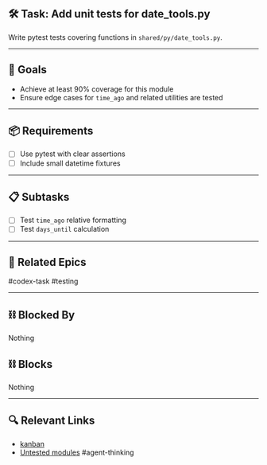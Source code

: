 ## 🛠️ Task: Add unit tests for date_tools.py

Write pytest tests covering functions in `shared/py/date_tools.py`.

---

## 🎯 Goals
- Achieve at least 90% coverage for this module
- Ensure edge cases for `time_ago` and related utilities are tested

---

## 📦 Requirements
- [ ] Use pytest with clear assertions
- [ ] Include small datetime fixtures

---

## 📋 Subtasks
- [ ] Test `time_ago` relative formatting
- [ ] Test `days_until` calculation

---

## 🔗 Related Epics
#codex-task #testing

---

## ⛓️ Blocked By
Nothing

## ⛓️ Blocks
Nothing

---

## 🔍 Relevant Links
- [kanban](../boards/kanban.md)
- [Untested modules](../../untested-code.md)
#agent-thinking
